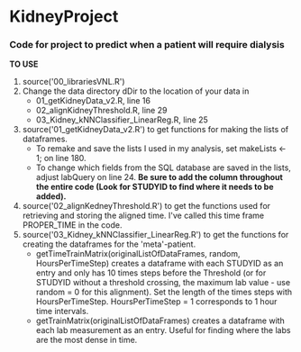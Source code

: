 # KidneyProject
### Code for project to predict when a patient will require dialysis

**TO USE**

1. source('00_librariesVNL.R')
2. Change the data directory dDir to the location of your data in 
    * 01\_getKidneyData\_v2.R, line 16
    * 02_alignKidneyThreshold.R, line 29
    * 03\_Kidney\_kNNClassifier\_LinearReg.R, line 25
3. source('01\_getKidneyData_v2.R') to get functions for making the lists of dataframes.
    * To remake and save the lists I used in my analysis, set makeLists <- 1; on line 180.
    * To change which fields from the SQL database are saved in the lists, adjust labQuery on line 24. **Be sure to add the column throughout the entire code (Look for STUDYID to find where it needs to be added).**
4. source('02\_alignKedneyThreshold.R') to get the functions used for retrieving and storing the aligned time. I've called this time frame PROPER_TIME in the code.
5. source('03\_Kidney\_kNNClassifier\_LinearReg.R') to get the functions for creating the dataframes for the 'meta'-patient. 
    * getTimeTrainMatrix(originalListOfDataFrames, random, HoursPerTimeStep) creates a dataframe with each STUDYID as an entry and only has 10 times steps before the Threshold (or for STUDYID without a threshold crossing, the maximum lab value - use random = 0 for this alignment). Set the length of the times steps with HoursPerTimeStep. HoursPerTimeStep = 1 corresponds to 1 hour time intervals. 
    * getTrainMatrix(originalListOfDataFrames) creates a dataframe with each lab measurement as an entry. Useful for finding where the labs are the most dense in time.